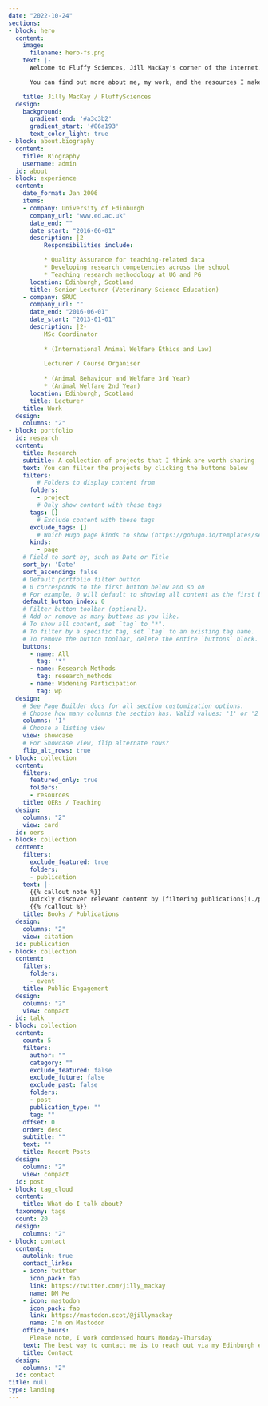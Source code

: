 ```yaml
---
date: "2022-10-24"
sections:
- block: hero
  content:
    image:
      filename: hero-fs.png
    text: |-
      Welcome to Fluffy Sciences, Jill MacKay's corner of the internet.

      You can find out more about me, my work, and the resources I make available to try and make life a little easier.

    title: Jilly MacKay / FluffySciences
  design:
    background:
      gradient_end: '#a3c3b2'
      gradient_start: '#86a193'
      text_color_light: true
- block: about.biography
  content:
    title: Biography
    username: admin
  id: about
- block: experience
  content:
    date_format: Jan 2006
    items:
    - company: University of Edinburgh
      company_url: "www.ed.ac.uk"
      date_end: ""
      date_start: "2016-06-01"
      description: |2-
          Responsibilities include:

          * Quality Assurance for teaching-related data
          * Developing research competencies across the school
          * Teaching research methodology at UG and PG
      location: Edinburgh, Scotland
      title: Senior Lecturer (Veterinary Science Education)
    - company: SRUC
      company_url: ""
      date_end: "2016-06-01"
      date_start: "2013-01-01"
      description: |2-
          MSc Coordinator
          
          * (International Animal Welfare Ethics and Law)
          
          Lecturer / Course Organiser
          
          * (Animal Behaviour and Welfare 3rd Year)
          * (Animal Welfare 2nd Year)
      location: Edinburgh, Scotland
      title: Lecturer
    title: Work
  design:
    columns: "2"
- block: portfolio
  id: research
  content:
    title: Research
    subtitle: A collection of projects that I think are worth sharing
    text: You can filter the projects by clicking the buttons below
    filters:
        # Folders to display content from
      folders:
        - project
        # Only show content with these tags
      tags: []
        # Exclude content with these tags
      exclude_tags: []
        # Which Hugo page kinds to show (https://gohugo.io/templates/section-templates/#page-kinds)
      kinds:
        - page
    # Field to sort by, such as Date or Title
    sort_by: 'Date'
    sort_ascending: false
    # Default portfolio filter button
    # 0 corresponds to the first button below and so on
    # For example, 0 will default to showing all content as the first button below shows content with *any* tag
    default_button_index: 0
    # Filter button toolbar (optional).
    # Add or remove as many buttons as you like.
    # To show all content, set `tag` to "*".
    # To filter by a specific tag, set `tag` to an existing tag name.
    # To remove the button toolbar, delete the entire `buttons` block.
    buttons:
      - name: All
        tag: '*'
      - name: Research Methods
        tag: research_methods
      - name: Widening Participation
        tag: wp
  design:
    # See Page Builder docs for all section customization options.
    # Choose how many columns the section has. Valid values: '1' or '2'.
    columns: '1'
    # Choose a listing view
    view: showcase
    # For Showcase view, flip alternate rows?
    flip_alt_rows: true
- block: collection
  content:
    filters:
      featured_only: true
      folders:
      - resources
    title: OERs / Teaching
  design:
    columns: "2"
    view: card
  id: oers
- block: collection
  content:
    filters:
      exclude_featured: true
      folders:
      - publication
    text: |-
      {{% callout note %}}
      Quickly discover relevant content by [filtering publications](./publication/).
      {{% /callout %}}
    title: Books / Publications
  design:
    columns: "2"
    view: citation
  id: publication
- block: collection
  content:
    filters:
      folders:
      - event
    title: Public Engagement
  design:
    columns: "2"
    view: compact
  id: talk
- block: collection
  content:
    count: 5
    filters:
      author: ""
      category: ""
      exclude_featured: false
      exclude_future: false
      exclude_past: false
      folders:
      - post
      publication_type: ""
      tag: ""
    offset: 0
    order: desc
    subtitle: ""
    text: ""
    title: Recent Posts
  design:
    columns: "2"
    view: compact
  id: post
- block: tag_cloud
  content:
    title: What do I talk about?
  taxonomy: tags
  count: 20
  design:
    columns: "2"
- block: contact
  content:
    autolink: true
    contact_links:
    - icon: twitter
      icon_pack: fab
      link: https://twitter.com/jilly_mackay
      name: DM Me
    - icon: mastodon
      icon_pack: fab
      link: https://mastodon.scot/@jillymackay
      name: I'm on Mastodon
    office_hours:
      Please note, I work condensed hours Monday-Thursday
    text: The best way to contact me is to reach out via my Edinburgh email address, but you may also get a good response on Twitter or Mastodon!
    title: Contact
  design:
    columns: "2"
  id: contact
title: null
type: landing
---
```


